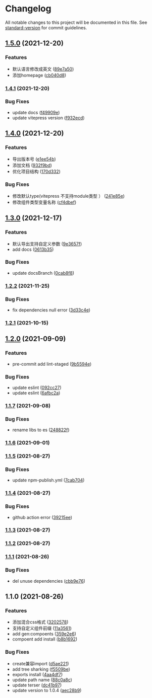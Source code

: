 # Changelog

All notable changes to this project will be documented in this file. See [standard-version](https://github.com/conventional-changelog/standard-version) for commit guidelines.

## [1.5.0](https://github.com/ckpack/v-ui-template/compare/v1.4.1...v1.5.0) (2021-12-20)


### Features

* 默认语言修改成英文 ([89e7a50](https://github.com/ckpack/v-ui-template/commit/89e7a50a9bd6a5cc176057146ef01c02f8404eae))
* 添加homepage ([cb040d8](https://github.com/ckpack/v-ui-template/commit/cb040d80f9d7cf32d4e927831992d5bf96c11737))

### [1.4.1](https://github.com/ckpack/v-ui-template/compare/v1.4.0...v1.4.1) (2021-12-20)


### Bug Fixes

* update docs ([f49909e](https://github.com/ckpack/v-ui-template/commit/f49909ebf1cd7fef4c45ced0d13b722dd90c6d42))
* update vitepress version ([f932ecd](https://github.com/ckpack/v-ui-template/commit/f932ecdc89ec5b6116b1049e75c1321aa7e61de8))

## [1.4.0](https://github.com/ckpack/v-ui-template/compare/v1.3.0...v1.4.0) (2021-12-20)


### Features

* 导出版本号 ([e1ee54b](https://github.com/ckpack/v-ui-template/commit/e1ee54b99566bfb9698ffcd8ff416e87e82b89e5))
* 添加文档 ([932f9bd](https://github.com/ckpack/v-ui-template/commit/932f9bd1830bd80897c3260644ad60767f245a40))
* 优化项目结构 ([170d332](https://github.com/ckpack/v-ui-template/commit/170d3322977776feb51a4b654d8311791e0b095f))


### Bug Fixes

* 修改默认type(vitepress 不支持module类型 ） ([241e85e](https://github.com/ckpack/v-ui-template/commit/241e85ed5107cfc1643a2ecb3798663ca62ff76f))
* 修改组件类型变量名称 ([cf4dbef](https://github.com/ckpack/v-ui-template/commit/cf4dbef7727b013af0e8aafdfdc7a171c45503ed))

## [1.3.0](https://github.com/ckpack/v-ui-template/compare/v1.2.2...v1.3.0) (2021-12-17)


### Features

* 默认导出支持自定义参数 ([9e3657f](https://github.com/ckpack/v-ui-template/commit/9e3657ff02d0003ec636a7e550e38c7eb05ea777))
* add docs ([0613b35](https://github.com/ckpack/v-ui-template/commit/0613b3556b2e924708a7c810ce6c7be3bcfa7f07))


### Bug Fixes

* update docsBranch ([0cab8f8](https://github.com/ckpack/v-ui-template/commit/0cab8f87be0953b088801656d8a0a7527139bf9c))

### [1.2.2](https://github.com/ckpack/v-ui-template/compare/v1.2.1...v1.2.2) (2021-11-25)


### Bug Fixes

* fix dependencies null error ([3d33c4e](https://github.com/ckpack/v-ui-template/commit/3d33c4ebeca26d59be44e2c10d229a8c91370887))

### [1.2.1](https://github.com/ckpack/v-ui-template/compare/v1.2.0...v1.2.1) (2021-10-15)

## [1.2.0](https://github.com/ckpack/v-ui-template/compare/v1.1.7...v1.2.0) (2021-09-09)


### Features

* pre-commit add lint-staged ([9b5594e](https://github.com/ckpack/v-ui-template/commit/9b5594ed51c9573433b6c6e11b0055556c9edcc3))


### Bug Fixes

* update eslint ([092cc27](https://github.com/ckpack/v-ui-template/commit/092cc27f869953794071d874d74a1359eaa6e5f5))
* update eslint ([6afbc2a](https://github.com/ckpack/v-ui-template/commit/6afbc2ad78407c3947d716b09d77dad38bc36d18))

### [1.1.7](https://github.com/ckpack/v-ui-template/compare/v1.1.6...v1.1.7) (2021-09-08)


### Bug Fixes

* rename libs to es ([248822f](https://github.com/ckpack/v-ui-template/commit/248822f07a3e0a692a0761b591a490aed6c67736))

### [1.1.6](https://github.com/ckpack/v-ui-template/compare/v1.1.5...v1.1.6) (2021-09-01)

### [1.1.5](https://github.com/ckpack/v-ui-template/compare/v1.1.4...v1.1.5) (2021-08-27)


### Bug Fixes

* update npm-publish.yml ([7cab704](https://github.com/ckpack/v-ui-template/commit/7cab704093c78887db0e3f3162ccb9487ccb86c9))

### [1.1.4](https://github.com/ckpack/v-ui-template/compare/v1.1.3...v1.1.4) (2021-08-27)


### Bug Fixes

* github action error ([39215ee](https://github.com/ckpack/v-ui-template/commit/39215ee85910e165b02dd749785252b13fea8a38))

### [1.1.3](https://github.com/ckpack/v-ui-template/compare/v1.1.1...v1.1.3) (2021-08-27)

### [1.1.2](https://github.com/ckpack/v-ui-template/compare/v1.1.1...v1.1.2) (2021-08-27)

### [1.1.1](https://github.com/ckpack/v-ui-template/compare/v1.1.0...v1.1.1) (2021-08-26)


### Bug Fixes

*  del unuse dependencies ([cbb9e76](https://github.com/ckpack/v-ui-template/commit/cbb9e76009cde7da50e62fed8700766a3d27a26c))

## 1.1.0 (2021-08-26)


### Features

* 添加混合css格式 ([3202578](https://github.com/ckpack/v-ui-template/commit/3202578cd80eb2b8757fe02057e83fb7def475fc))
* 支持自定义组件前缀 ([11a3561](https://github.com/ckpack/v-ui-template/commit/11a3561479c66951fe29928e38194e4c7cf938f9))
* add gen:compoents ([359e2e6](https://github.com/ckpack/v-ui-template/commit/359e2e6b70a643d08e4c578f16239cf563c09e82))
* compoent add install ([b8b1692](https://github.com/ckpack/v-ui-template/commit/b8b1692d8db4e08b21d8abf39ab50234504027fd))


### Bug Fixes

*  create兼容import ([d5ae221](https://github.com/ckpack/v-ui-template/commit/d5ae221537d1a22d2f52321ebee42f44d558dfa1))
* add tree sharking ([f5509be](https://github.com/ckpack/v-ui-template/commit/f5509be84bd0dfa8d81a155275d57283be268617))
* exports install ([4aa4df7](https://github.com/ckpack/v-ui-template/commit/4aa4df7d2946d9ad17987e9ad1c76fda0e14e6e0))
* update path name ([88c0a8c](https://github.com/ckpack/v-ui-template/commit/88c0a8ceda46b5f63b170a16c17b7b41eaff1f0e))
* update terser ([dc41b97](https://github.com/ckpack/v-ui-template/commit/dc41b977e2a45325aeceaa7839b4220d53c2ccf1))
* update version to 1.0.4 ([aec28b9](https://github.com/ckpack/v-ui-template/commit/aec28b9f96216f63df08ff9ea5583540465e1664))
